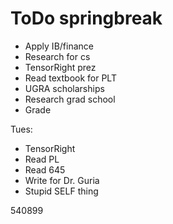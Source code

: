 # ToDo springbreak

- Apply IB/finance
- Research for cs
- TensorRight prez
- Read textbook for PLT
- UGRA scholarships
- Research grad school
- Grade 


Tues:
- TensorRight
- Read PL 
- Read 645
- Write for Dr. Guria
- Stupid SELF thing






540899